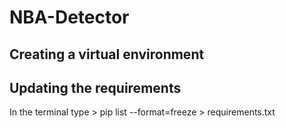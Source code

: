# NBA-Detector

## Creating a virtual environment


## Updating the requirements
In the terminal type > pip list --format=freeze > requirements.txt